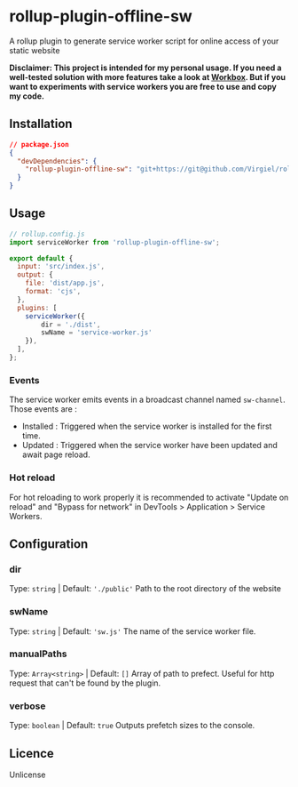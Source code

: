 # rollup-plugin-offline-sw

A rollup plugin to generate service worker script for online access of your static website

**Disclaimer: This project is intended for my personal usage. If you need a well-tested solution with more features take a look at [Workbox](https://github.com/GoogleChrome/workbox). But if you want to experiments with service workers you are free to use and copy my code.**

## Installation

```json
// package.json
{
  "devDependencies": {
    "rollup-plugin-offline-sw": "git+https://git@github.com/Virgiel/rollup-plugin-offline-sw.git"
  }
}
```

## Usage

```js
// rollup.config.js
import serviceWorker from 'rollup-plugin-offline-sw';

export default {
  input: 'src/index.js',
  output: {
    file: 'dist/app.js',
    format: 'cjs',
  },
  plugins: [
    serviceWorker({
        dir = './dist',
        swName = 'service-worker.js'
    }),
  ],
};
```

### Events

The service worker emits events in a broadcast channel named `sw-channel`. Those events are :

- Installed : Triggered when the service worker is installed for the first time.
- Updated : Triggered when the service worker have been updated and await page reload.

### Hot reload

For hot reloading to work properly it is recommended to activate "Update on reload" and "Bypass for network" in DevTools > Application > Service Workers.

## Configuration

### dir

Type: `string` | Default: `'./public'`
Path to the root directory of the website

### swName

Type: `string` | Default: `'sw.js'`
The name of the service worker file.

### manualPaths

Type: `Array<string>` | Default: `[]`
Array of path to prefect. Useful for http request that can't be found by the plugin.

### verbose

Type: `boolean` | Default: `true`
Outputs prefetch sizes to the console.

## Licence

Unlicense
